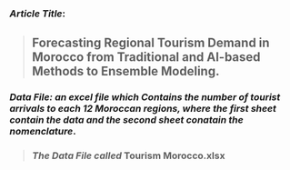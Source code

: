 ### *Article Title*:
>## **Forecasting Regional Tourism Demand in Morocco from Traditional and AI-based Methods to Ensemble Modeling**.

### *Data File: an excel file which Contains the number of tourist arrivals to each 12 Moroccan regions, where the first sheet contain the data and the second sheet conatain the nomenclature*. 
> ### *The Data File called* **Tourism Morocco.xlsx**

